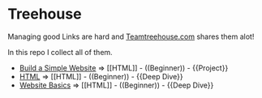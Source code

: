 Treehouse
===

Managing good Links are hard and [Teamtreehouse.com](http://Teamtreehouse.com) shares them alot!

In this repo I collect all of them.

+ [Build a Simple Website](https://github.com/MHM5000/Treehouse/blob/master/Build%20a%20Simple%20Website.md) => [[HTML]] - ((Beginner)) - {{Project}}
+ [HTML](https://github.com/MHM5000/Treehouse/blob/master/HTML.md) => [[HTML]] - ((Beginner)) - {{Deep Dive}}
+ [Website Basics](https://github.com/MHM5000/Treehouse/blob/master/Website%20Basics.md) => [[HTML]] - ((Beginner)) - {{Deep Dive}}